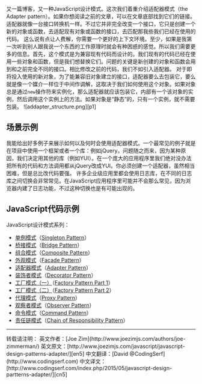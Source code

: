 又一篇博客，又一种JavaScript设计模式。这次我们着重介绍适配器模式（the Adapter pattern）。如果你想阅读之前的文章，可以在文章底部找到它们的链接。适配器就像一台接口转换机一样。不过它并非完全改变一个接口，它只是创建一个新的对象或函数，去适配现有对象或函数的接口，去匹配那我些我们已经在使用的代码。
这么说有点让人费解，你需要一个更好的上下文环境。至少，如果是我第一次听到别人跟我说一个东西的工作原理时就会有种困惑的感觉。所以我们需要更多的信息。首先，这个模式是为兼容现有代码而设计的。我们现有的代码已经在使用一些对象和函数，但是我们想替换它们。问题的关键是新创建的对象和函数会用到和之前完全不同的接口。相比修改之前的代码，我们不如引入适配器。
对于即将投入使用的新对象，为了能兼容旧对象建立的接口，适配器要么去包装它，要么就是像一个媒介一样位于中间作调解，这取决于我们如何使用这个对象。如果对象总是通过`new`操作符来实例化，那么适配器就应该包装它，内部有一个该对象的实例，然后调用这个实例上的方法。如果对象是“静态”的，只有一个实例，就不需要包装。
![addapter_structure.png][p1]

## 场景示例
我能给出好多例子来展示如何以及何时会使用适配器模式。一个最常见的例子就是在项目中使用一个框架或者一个库：例如jQuery。问题随之而来，因为某种原因，我们决定用其他的库（例如YUI）。在一个庞大的应用程序里我们绝对没办法把所有的代码和方法调用都从jQuery改成YUI。你必须创建一个适配器，虽然相当困难，但是总比改代码要强。
许多企业级应用里都会使用日志库，在不同的日志库之间切换会非常常见。在JavaScript应用程序里可能并不会那么常见，因为浏览器内建了日志功能，不过这种切换也是有可能出现的。

## JavaScript代码示例







JavaScript设计模式系列：
- [单例模式][cn1]（[Singleton Pattern][en1]）
- [桥接模式][cn2]（[Bridge Pattern][en2]）
- [组合模式][cn3]（[Composite Pattern][en3]）
- [外观模式][cn4]（[Facade Pattern][en4]）
- [适配器模式][cn5]（[Adapter Pattern][en5]）
- [装饰者模式][cn6]（[Decorator Pattern][en6]）
- [工厂模式（一）][cn7]（[Factory Pattern Part 1][en7]）
- [工厂模式（二）][cn8]（[Factory Pattern Part 2][en8]）
- [代理模式][cn9]（[Proxy Pattern][en9]）
- [观察者模式][cn10]（[Observer Pattern][en10]）
- [命令模式][cn11]（[Command Pattern][en11]）
- [责任链模式][cn12]（[Chain of Responsibility Pattern][en12]）


<hr/>
转载请注明：
英文作者：[Joe Zim](http://www.joezimjs.com/authors/joe-zimmerman/)
英文原文：[http://www.joezimjs.com/javascript/javascript-design-patterns-adapter/][en5]
中文翻译：[David @CodingSerf](http://www.codingserf.com)
中文译文：[http://www.codingserf.com/index.php/2015/05/javascript-design-partterns-adapter/][cn5]

[cn1]: http://www.codingserf.com/index.php/2015/05/javascript-design-partterns-singleton/
[cn2]: http://www.codingserf.com/index.php/2015/05/javascript-design-partterns-bridge/
[cn3]: http://www.codingserf.com/index.php/2015/05/javascript-design-partterns-composite/
[cn4]: http://www.codingserf.com/index.php/2015/05/javascript-design-partterns-facade/
[cn5]: http://www.codingserf.com/index.php/2015/05/javascript-design-partterns-adapter/
[cn6]: http://www.codingserf.com/index.php/2015/05/javascript-design-partterns-decorator/
[cn7]: http://www.codingserf.com/index.php/2015/05/javascript-design-partterns-factory-part-1/
[cn8]: http://www.codingserf.com/index.php/2015/05/javascript-design-partterns-factory-part-2/
[cn9]: http://www.codingserf.com/index.php/2015/05/javascript-design-partterns-proxy/
[cn10]: http://www.codingserf.com/index.php/2015/05/javascript-design-partterns-observer/
[cn11]: http://www.codingserf.com/index.php/2015/05/javascript-design-partterns-command/
[cn12]: http://www.codingserf.com/index.php/2015/05/javascript-design-partterns-chain-of-responsibility/

[en1]: http://www.joezimjs.com/javascript/javascript-design-patterns-singleton/
[en2]: http://www.joezimjs.com/javascript/javascript-design-patterns-bridge/
[en3]: http://www.joezimjs.com/javascript/javascript-design-patterns-composite/
[en4]: http://www.joezimjs.com/javascript/javascript-design-patterns-facade/
[en5]: http://www.joezimjs.com/javascript/javascript-design-patterns-adapter/
[en6]: http://www.joezimjs.com/javascript/javascript-design-patterns-decorator/
[en7]: http://www.joezimjs.com/javascript/javascript-design-patterns-factory/
[en8]: http://www.joezimjs.com/javascript/javascript-design-patterns-factory-part-2/
[en9]: http://www.joezimjs.com/javascript/javascript-design-patterns-proxy/
[en10]: http://www.joezimjs.com/javascript/javascript-design-patterns-observer/
[en11]: http://www.joezimjs.com/javascript/javascript-design-patterns-command/
[en12]: http://www.joezimjs.com/javascript/javascript-design-patterns-chain-of-responsibility/
[jq]: http://jquery.com/







